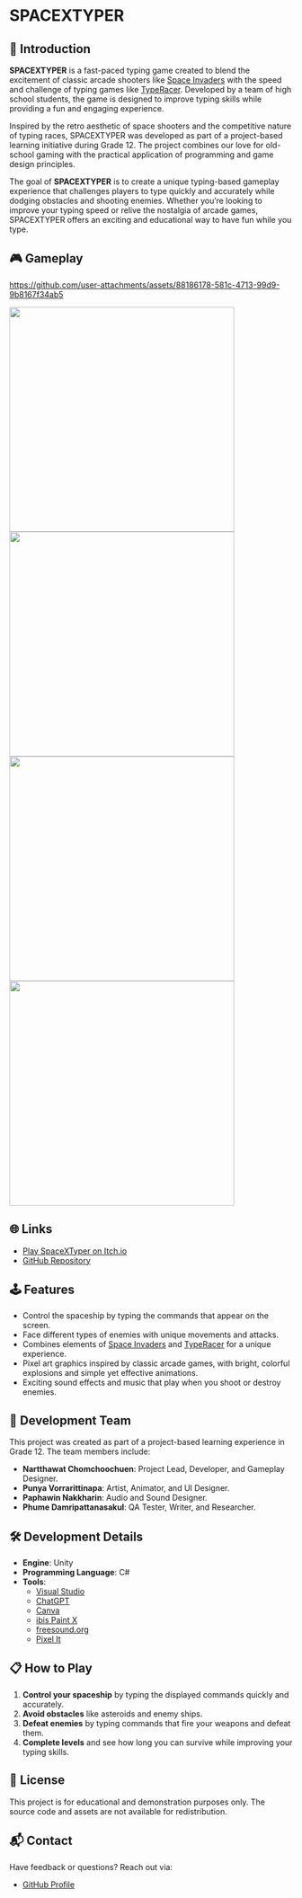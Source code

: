 # SPACEXTYPER

## 📜 Introduction

**SPACEXTYPER** is a fast-paced typing game created to blend the excitement of classic arcade shooters like [Space Invaders](https://en.wikipedia.org/wiki/Space_Invaders) with the speed and challenge of typing games like [TypeRacer](https://en.wikipedia.org/wiki/TypeRacer). Developed by a team of high school students, the game is designed to improve typing skills while providing a fun and engaging experience.

Inspired by the retro aesthetic of space shooters and the competitive nature of typing races, SPACEXTYPER was developed as part of a project-based learning initiative during Grade 12. The project combines our love for old-school gaming with the practical application of programming and game design principles.

The goal of **SPACEXTYPER** is to create a unique typing-based gameplay experience that challenges players to type quickly and accurately while dodging obstacles and shooting enemies. Whether you’re looking to improve your typing speed or relive the nostalgia of arcade games, SPACEXTYPER offers an exciting and educational way to have fun while you type.

## 🎮 Gameplay

https://github.com/user-attachments/assets/88186178-581c-4713-99d9-9b8167f34ab5

<img src="https://github.com/user-attachments/assets/364264c3-fdfa-4f46-9d65-d937b78e836a" width="400" />

<img src="https://github.com/user-attachments/assets/36efbb86-3dc5-4883-a204-56c3de239b2c" width="400" />

<img src="https://github.com/user-attachments/assets/cc69464d-7a2a-453c-b08a-6d402a3e54ed" width="400" />

<img src="https://github.com/user-attachments/assets/9481d806-33a6-4317-891a-139ca3374b1b" width="400" />

## 🌐 Links
- [Play SpaceXTyper on Itch.io](https://nutthawart.itch.io/spacextyper)
- [GitHub Repository](https://github.com/Nartthawat/spacextyper)

## 🕹 Features
- Control the spaceship by typing the commands that appear on the screen.
- Face different types of enemies with unique movements and attacks.
- Combines elements of [Space Invaders](https://en.wikipedia.org/wiki/Space_Invaders) and [TypeRacer](https://en.wikipedia.org/wiki/TypeRacer) for a unique experience.
- Pixel art graphics inspired by classic arcade games, with bright, colorful explosions and simple yet effective animations.
- Exciting sound effects and music that play when you shoot or destroy enemies.

## 👥 Development Team
This project was created as part of a project-based learning experience in Grade 12. The team members include:
- **Nartthawat Chomchoochuen**: Project Lead, Developer, and Gameplay Designer.
- **Punya Vorrarittinapa**: Artist, Animator, and UI Designer.
- **Paphawin Nakkharin**: Audio and Sound Designer.
- **Phume Damripattanasakul**: QA Tester, Writer, and Researcher.

## 🛠 Development Details
- **Engine**: Unity
- **Programming Language**: C#
- **Tools**:
  - [Visual Studio](https://visualstudio.microsoft.com/)
  - [ChatGPT](https://chatgpt.com/)
  - [Canva](https://www.canva.com/)
  - [ibis Paint X](https://ibispaint.com/)
  - [freesound.org](https://freesound.org)
  - [Pixel It](https://giventofly.github.io/pixelit/)

## 📋 How to Play
1. **Control your spaceship** by typing the displayed commands quickly and accurately.
2. **Avoid obstacles** like asteroids and enemy ships.
3. **Defeat enemies** by typing commands that fire your weapons and defeat them.
4. **Complete levels** and see how long you can survive while improving your typing skills.

## 📜 License
This project is for educational and demonstration purposes only. The source code and assets are not available for redistribution.

## 📬 Contact
Have feedback or questions? Reach out via:  
- [GitHub Profile](https://github.com/nutthawart)  
